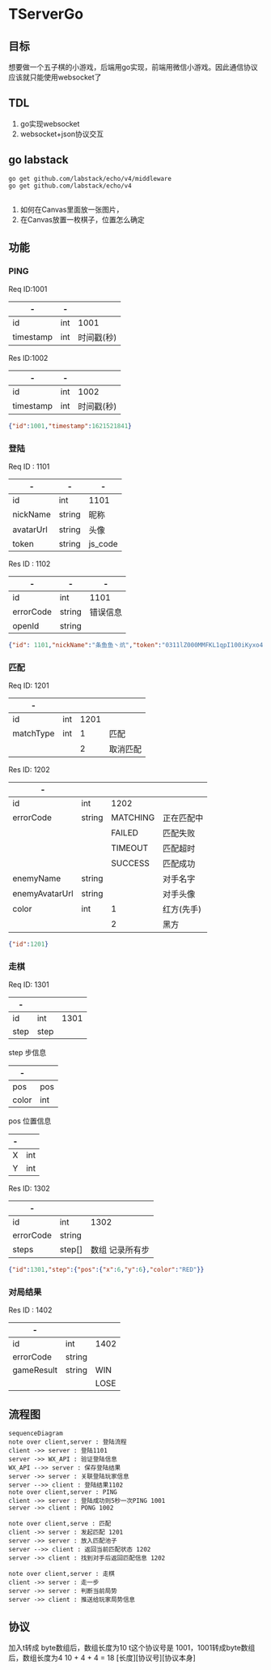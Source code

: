 # TServerGo


## 目标
想要做一个五子棋的小游戏，后端用go实现，前端用微信小游戏。因此通信协议应该就只能使用websocket了

## TDL

1. go实现websocket
2. websocket+json协议交互

## go labstack

```
go get github.com/labstack/echo/v4/middleware
go get github.com/labstack/echo/v4
```


##
1. 如何在Canvas里面放一张图片，
2. 在Canvas放置一枚棋子，位置怎么确定

## 功能

### PING

Req ID:1001


| -         | -   |            |
| --------- | --- | ---------- |
| id        | int | 1001       |
| timestamp | int | 时间戳(秒) |

Res ID:1002

| -         | -   |            |
| --------- | --- | ---------- |
| id        | int | 1002       |
| timestamp | int | 时间戳(秒) |


```json
{"id":1001,"timestamp":1621521841}
```

### 登陆

Req ID : 1101

| -         | -      | -       |
| --------- | ------ | ------- |
| id        | int    | 1101    |
| nickName  | string | 昵称    |
| avatarUrl | string | 头像    |
| token     | string | js_code |

Res ID : 1102

| -         | -      | -        |
| --------- | ------ | -------- |
| id        | int    | 1101     |
| errorCode | string | 错误信息 |
| openId    | string |          |

```json
{"id": 1101,"nickName":"条鱼鱼丶炕","token":"0311lZ000MMFKL1qpI100iKyxo41lZ0s","avatarUrl":""}
```

### 匹配

Req ID:  1201

| -         |     |      |          |
| --------- | --- | ---- | -------- |
| id        | int | 1201 |          |
| matchType | int | 1    | 匹配     |
|           |     | 2    | 取消匹配 |

Res ID: 1202

| -              |        |          |            |
| -------------- | ------ | -------- | ---------- |
| id             | int    | 1202     |            |
| errorCode      | string | MATCHING | 正在匹配中 |
|                |        | FAILED   | 匹配失败   |
|                |        | TIMEOUT  | 匹配超时   |
|                |        | SUCCESS  | 匹配成功   |
| enemyName      | string |          | 对手名字   |
| enemyAvatarUrl | string |          | 对手头像   |
| color          | int    | 1        | 红方(先手) |
|                |        | 2        | 黑方       |

```json
{"id":1201}
```

### 走棋

Req ID: 1301

| -    |      |      |
| ---- | ---- | ---- |
| id   | int  | 1301 |
| step | step |      |

step 步信息

| -     |     |
| ----- | --- |
| pos   | pos |
| color | int |


pos 位置信息

| -   |     |
| --- | --- |
| X   | int |
| Y   | int |


Res ID: 1302

| -         |        |                 |
| --------- | ------ | --------------- |
| id        | int    | 1302            |
| errorCode | string |                 |
| steps     | step[] | 数组 记录所有步 |

```json
{"id":1301,"step":{"pos":{"x":6,"y":6},"color":"RED"}}
```

### 对局结果

Res ID : 1402

| -          |        |      |
| ---------- | ------ | ---- |
| id         | int    | 1402 |
| errorCode  | string |      |
| gameResult | string | WIN  |
|            |        | LOSE |

## 流程图

```mermaid
sequenceDiagram
note over client,server : 登陆流程
client ->> server : 登陆1101
server ->> WX_API : 验证登陆信息
WX_API -->> server : 保存登陆结果
server ->> server : 关联登陆玩家信息
server -->> client : 登陆结果1102
note over client,server : PING
client ->> server : 登陆成功则5秒一次PING 1001
server ->> client : PONG 1002

note over client,serve : 匹配
client ->> server : 发起匹配 1201
server ->> server : 放入匹配池子
server -->> client : 返回当前匹配状态 1202
server ->> client : 找到对手后返回匹配信息 1202

note over client,server : 走棋
client ->> server : 走一步
server ->> server : 判断当前局势
server ->> client : 推送给玩家局势信息
```

## 协议

加入t转成 byte数组后，数组长度为10
t这个协议号是 1001，1001转成byte数组后，数组长度为4
10 + 4 + 4 = 18
[长度][协议号][协议本身]
